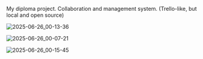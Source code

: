 My diploma project. Collaboration and management system. (Trello-like, but local and open source)

![2025-06-26_00-13-36](https://github.com/user-attachments/assets/8cd79f4d-0f72-4c0c-9ee6-94c1c422835c)

![2025-06-26_00-07-21](https://github.com/user-attachments/assets/1bed02bc-bbfd-4c2a-b37b-29eb677e9459)

![2025-06-26_00-15-45](https://github.com/user-attachments/assets/533e70a3-3078-4973-8e32-b45bcaefe4b4)
